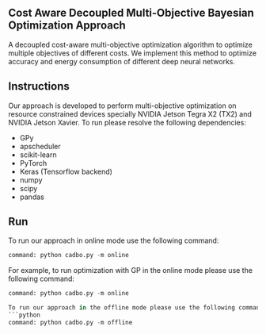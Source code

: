 ## Cost Aware Decoupled Multi-Objective Bayesian Optimization Approach
A decoupled cost-aware multi-objective optimization algorithm to optimize multiple objectives of 
different costs. We implement this method to optimize accuracy and energy consumption of 
different deep neural networks.

## Instructions 
Our approach is developed to perform multi-objective optimization on resource constrained devices specially NVIDIA Jetson Tegra X2 (TX2) and NVIDIA Jetson Xavier. To run 
please resolve the following dependencies:
* GPy
* apscheduler
* scikit-learn
* PyTorch
* Keras (Tensorflow backend)
* numpy
* scipy
* pandas


## Run
To run our approach in online mode use the following command:
```python
command: python cadbo.py -m online
```
For example, to run optimization with GP in the online mode please use the following command: 
```python
command: python cadbo.py -m online 

To run our approach in the offline mode please use the following command:
```python
command: python cadbo.py -m offline 


